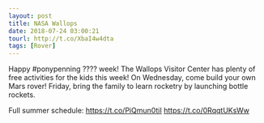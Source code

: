 ```yaml
---
layout: post
title: NASA Wallops
date: 2018-07-24 03:00:21
tourl: http://t.co/XbaI4w4dta
tags: [Rover]
---
```

Happy #ponypenning ???? week! The Wallops Visitor Center has plenty of free activities for the kids this week! On Wednesday, come build your own Mars rover! Friday, bring the family to learn rocketry by launching bottle rockets.

Full summer schedule: https://t.co/PiQmun0tiI https://t.co/0RqqtUKsWw